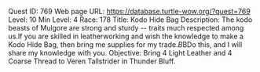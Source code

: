 Quest ID: 769
Web page URL: https://database.turtle-wow.org/?quest=769
Level: 10
Min Level: 4
Race: 178
Title: Kodo Hide Bag
Description: The kodo beasts of Mulgore are strong and sturdy -- traits much respected among us.If you are skilled in leatherworking and wish the knowledge to make a Kodo Hide Bag, then bring me supplies for my trade.$B$BDo this, and I will share my knowledge with you.
Objective: Bring 4 Light Leather and 4 Coarse Thread to Veren Tallstrider in Thunder Bluff.
